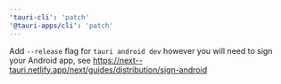 ```yaml
---
'tauri-cli': 'patch'
'@tauri-apps/cli': 'patch'
---
```


Add `--release` flag for `tauri android dev` however you will need to sign your Android app, see https://next--tauri.netlify.app/next/guides/distribution/sign-android
